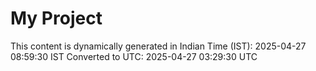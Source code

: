 # My Project

This content is dynamically generated in Indian Time (IST): 2025-04-27 08:59:30 IST
Converted to UTC: 2025-04-27 03:29:30 UTC
